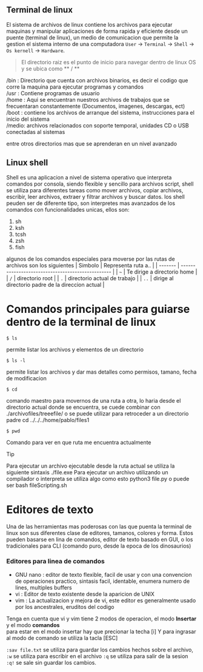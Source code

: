 ## Terminal de linux
El sistema de archivos de linux contiene los archivos para ejecutar maquinas y manipular aplicaciones de forma rapida y eficiente desde un puente (terminal de linux), un medio de comunicacion que permite la gestion el sistema interno de una computadora `User` -> `Terminal` -> `Shell` -> `Os kernell` -> `Hardware`.

> El directorio raiz es el punto de inicio para navegar dentro de linux OS y se  ubica como ** / ** 

/bin : Directorio que cuenta con archivos binarios, es decir el codigo que corre la maquina para ejecutar programas y comandos <br>
/usr : Contiene programas de usuario <br>
/home : Aqui se encuentran nuestros archivos de trabajos que se frecuentaran constantemente (Documentos, imagenes, descargas, ect) <br>
/boot : contiene los archivos de arranque del sistema, instrucciones para el inicio del sistema <br>
/medio: archivos relacionados con soporte temporal, unidades CD o USB conectadas al sistemas <br>

entre otros directorios mas que se aprenderan en un nivel avanzado

## Linux shell
Shell es una aplicacion a nivel de sistema operativo que interpreta comandos por consola, siendo flexible y sencillo para archivos script, shell se utiliza para diferentes tareas como  mover archivos, copiar archivos, escribir, leer archivos, extraer y filtrar archivos y buscar datos.
los shell peuden ser de diferente tipo, son interpretes mas avanzados de los comandos con funcionalidades unicas, ellos son:
1. sh
2. ksh
3. tcsh
4. zsh
5. fish

algunos de los comandos especiales para moverse por las rutas de archivos son los siguientes
| Simbolo | Representa ruta a..                               |
| ------- | ------------------------------------------------- |
| `~`     | Te dirige a directorio home                       |
| `/`     | directorio root                                   |
| `.`     | directorio actual de trabajo                      |
| `..`    | dirige al directorio padre de la direccion actual |

# Comandos principales para guiarse dentro de la terminal de linux 
```
$ ls  
``` 
permite listar los archivos y elementos de un directorio
```
$ ls -l  
```
 permite listar los archivos y dar mas detalles como permisos, tamano, fecha de modificacion

```
$ cd 
```
 comando maestro para movernos de una ruta a otra, lo haria desde el directorio actual donde se encuentra, se cuede combinar con ./archivofiles/treeefile/  o se puede utilizar para retroceder a un directorio padre cd ../../../home/pablo/files1
```
$ pwd 
```
Comando para ver en que ruta me encuentra actualmente

> [!TIP]
> Para ejecutar un archivo ejecutable desde la ruta actual se utiliza la siguiente sintaxis ./file.exe
> Para ejecutar un archivo utilizando un compilador o interpreta se utiliza algo como esto python3 file.py  o puede ser bash fileScripting.sh

# Editores de texto

Una de las herramientas mas poderosas con las que puenta la terminal de linux son sus diferentes clase de editores, tamanos, colores y forma. Estos pueden basarse en lina de comandos, editor de texto basado en GUI, o los tradicionales para CLI (comando puro, desde la epoca de los dinosaurios)

### Editores para linea de comandos
- GNU nano : editor de texto flexible, facil de usar y con una convencion de operaciones practico, sintasis facil, identable, enumera numero de lines, multiples buffers
- vi : Editor de texto existente desde la aparicion de UNIX
- vim : La actualizacion y mejora de vi, este editor es generalmente usado por los ancestrales, eruditos del codigo

Tenga en cuenta que vi y vim tiene 2 modos de operacion, el modo **Insertar** y el modo **comandos** <br>
para estar en el modo insertar hay que precionar la techa [i] Y para ingrasar al modo de comando se utiliza la tacla [ESC]

 `:sav file.txt` se utiliza para guardar los cambios hechos sobre el archivo, `:w` se utiliza para escribir en el archivo `:q` se utiliza para salir de la sesion  `:q!` se sale sin guardar los cambios. 